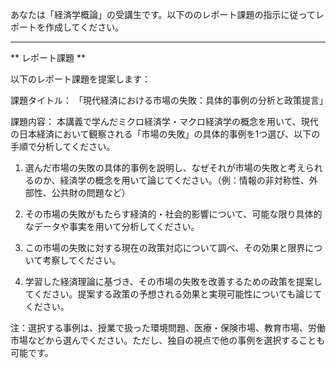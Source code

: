 あなたは「経済学概論」の受講生です。以下ののレポート課題の指示に従ってレポートを作成してください。

---------------------------------------
** レポート課題 **

以下のレポート課題を提案します：

課題タイトル：
「現代経済における市場の失敗：具体的事例の分析と政策提言」

課題内容：
本講義で学んだミクロ経済学・マクロ経済学の概念を用いて、現代の日本経済において観察される「市場の失敗」の具体的事例を1つ選び、以下の手順で分析してください。

1. 選んだ市場の失敗の具体的事例を説明し、なぜそれが市場の失敗と考えられるのか、経済学の概念を用いて論じてください。（例：情報の非対称性、外部性、公共財の問題など）

2. その市場の失敗がもたらす経済的・社会的影響について、可能な限り具体的なデータや事実を用いて分析してください。

3. この市場の失敗に対する現在の政策対応について調べ、その効果と限界について考察してください。

4. 学習した経済理論に基づき、その市場の失敗を改善するための政策を提案してください。提案する政策の予想される効果と実現可能性についても論じてください。

注：選択する事例は、授業で扱った環境問題、医療・保険市場、教育市場、労働市場などから選んでください。ただし、独自の視点で他の事例を選択することも可能です。